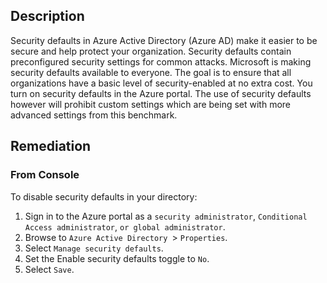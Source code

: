## Description

Security defaults in Azure Active Directory (Azure AD) make it easier to be secure and help protect your organization. Security defaults contain preconfigured security settings for common attacks. Microsoft is making security defaults available to everyone. The goal is to ensure that all organizations have a basic level of security-enabled at no extra cost. You turn on security defaults in the Azure portal. The use of security defaults however will prohibit custom settings which are being set with more advanced settings from this benchmark.

## Remediation

### From Console

To disable security defaults in your directory:

1. Sign in to the Azure portal as a `security administrator`, `Conditional Access administrator`, `or global administrator`.
2. Browse to `Azure Active Directory `> `Properties`.
3. Select `Manage security defaults`.
4. Set the Enable security defaults toggle to `No`.
5. Select `Save`.
